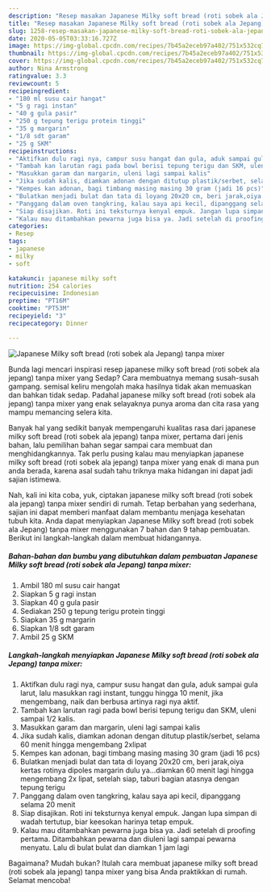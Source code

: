 ```yaml
---
description: "Resep masakan Japanese Milky soft bread (roti sobek ala Jepang) tanpa mixer | Cara Membuat Japanese Milky soft bread (roti sobek ala Jepang) tanpa mixer Yang Enak dan Simpel"
title: "Resep masakan Japanese Milky soft bread (roti sobek ala Jepang) tanpa mixer | Cara Membuat Japanese Milky soft bread (roti sobek ala Jepang) tanpa mixer Yang Enak dan Simpel"
slug: 1258-resep-masakan-japanese-milky-soft-bread-roti-sobek-ala-jepang-tanpa-mixer-cara-membuat-japanese-milky-soft-bread-roti-sobek-ala-jepang-tanpa-mixer-yang-enak-dan-simpel
date: 2020-05-05T03:33:16.727Z
image: https://img-global.cpcdn.com/recipes/7b45a2eceb97a402/751x532cq70/japanese-milky-soft-bread-roti-sobek-ala-jepang-tanpa-mixer-foto-resep-utama.jpg
thumbnail: https://img-global.cpcdn.com/recipes/7b45a2eceb97a402/751x532cq70/japanese-milky-soft-bread-roti-sobek-ala-jepang-tanpa-mixer-foto-resep-utama.jpg
cover: https://img-global.cpcdn.com/recipes/7b45a2eceb97a402/751x532cq70/japanese-milky-soft-bread-roti-sobek-ala-jepang-tanpa-mixer-foto-resep-utama.jpg
author: Nina Armstrong
ratingvalue: 3.3
reviewcount: 5
recipeingredient:
- "180 ml susu cair hangat"
- "5 g ragi instan"
- "40 g gula pasir"
- "250 g tepung terigu protein tinggi"
- "35 g margarin"
- "1/8 sdt garam"
- "25 g SKM"
recipeinstructions:
- "Aktifkan dulu ragi nya, campur susu hangat dan gula, aduk sampai gula larut, lalu masukkan ragi instant, tunggu hingga 10 menit, jika mengembang, naik dan berbusa artinya ragi nya aktif."
- "Tambah kan larutan ragi pada bowl berisi tepung terigu dan SKM, uleni sampai 1/2 kalis."
- "Masukkan garam dan margarin, uleni lagi sampai kalis"
- "Jika sudah kalis, diamkan adonan dengan ditutup plastik/serbet, selama 60 menit hingga mengembang 2xlipat"
- "Kempes kan adonan, bagi timbang masing masing 30 gram (jadi 16 pcs)"
- "Bulatkan menjadi bulat dan tata di loyang 20x20 cm, beri jarak,oiya kertas rotinya dipoles margarin dulu ya...diamkan 60 menit lagi hingga mengembang 2x lipat, setelah siap, taburi bagian atasnya dengan tepung terigu"
- "Panggang dalam oven tangkring, kalau saya api kecil, dipanggang selama 20 menit"
- "Siap disajikan. Roti ini teksturnya kenyal empuk. Jangan lupa simpan di wadah tertutup, biar keesokan harinya tetap empuk."
- "Kalau mau ditambahkan pewarna juga bisa ya. Jadi setelah di proofing pertama. Ditambahkan pewarna dan diuleni lagi sampai pewarna menyatu. Lalu di bulat bulat dan diamkan 1 jam lagi"
categories:
- Resep
tags:
- japanese
- milky
- soft

katakunci: japanese milky soft 
nutrition: 254 calories
recipecuisine: Indonesian
preptime: "PT16M"
cooktime: "PT53M"
recipeyield: "3"
recipecategory: Dinner

---
```



![Japanese Milky soft bread (roti sobek ala Jepang) tanpa mixer](https://img-global.cpcdn.com/recipes/7b45a2eceb97a402/751x532cq70/japanese-milky-soft-bread-roti-sobek-ala-jepang-tanpa-mixer-foto-resep-utama.jpg)

Bunda lagi mencari inspirasi resep japanese milky soft bread (roti sobek ala jepang) tanpa mixer yang Sedap? Cara membuatnya memang susah-susah gampang. semisal keliru mengolah maka hasilnya tidak akan memuaskan dan bahkan tidak sedap. Padahal japanese milky soft bread (roti sobek ala jepang) tanpa mixer yang enak selayaknya punya aroma dan cita rasa yang mampu memancing selera kita.



Banyak hal yang sedikit banyak mempengaruhi kualitas rasa dari japanese milky soft bread (roti sobek ala jepang) tanpa mixer, pertama dari jenis bahan, lalu pemilihan bahan segar sampai cara membuat dan menghidangkannya. Tak perlu pusing kalau mau menyiapkan japanese milky soft bread (roti sobek ala jepang) tanpa mixer yang enak di mana pun anda berada, karena asal sudah tahu triknya maka hidangan ini dapat jadi sajian istimewa.


Nah, kali ini kita coba, yuk, ciptakan japanese milky soft bread (roti sobek ala jepang) tanpa mixer sendiri di rumah. Tetap berbahan yang sederhana, sajian ini dapat memberi manfaat dalam membantu menjaga kesehatan tubuh kita. Anda dapat menyiapkan Japanese Milky soft bread (roti sobek ala Jepang) tanpa mixer menggunakan 7 bahan dan 9 tahap pembuatan. Berikut ini langkah-langkah dalam membuat hidangannya.

<!--inarticleads1-->

##### Bahan-bahan dan bumbu yang dibutuhkan dalam pembuatan Japanese Milky soft bread (roti sobek ala Jepang) tanpa mixer:

1. Ambil 180 ml susu cair hangat
1. Siapkan 5 g ragi instan
1. Siapkan 40 g gula pasir
1. Sediakan 250 g tepung terigu protein tinggi
1. Siapkan 35 g margarin
1. Siapkan 1/8 sdt garam
1. Ambil 25 g SKM




<!--inarticleads2-->

##### Langkah-langkah menyiapkan Japanese Milky soft bread (roti sobek ala Jepang) tanpa mixer:

1. Aktifkan dulu ragi nya, campur susu hangat dan gula, aduk sampai gula larut, lalu masukkan ragi instant, tunggu hingga 10 menit, jika mengembang, naik dan berbusa artinya ragi nya aktif.
1. Tambah kan larutan ragi pada bowl berisi tepung terigu dan SKM, uleni sampai 1/2 kalis.
1. Masukkan garam dan margarin, uleni lagi sampai kalis
1. Jika sudah kalis, diamkan adonan dengan ditutup plastik/serbet, selama 60 menit hingga mengembang 2xlipat
1. Kempes kan adonan, bagi timbang masing masing 30 gram (jadi 16 pcs)
1. Bulatkan menjadi bulat dan tata di loyang 20x20 cm, beri jarak,oiya kertas rotinya dipoles margarin dulu ya...diamkan 60 menit lagi hingga mengembang 2x lipat, setelah siap, taburi bagian atasnya dengan tepung terigu
1. Panggang dalam oven tangkring, kalau saya api kecil, dipanggang selama 20 menit
1. Siap disajikan. Roti ini teksturnya kenyal empuk. Jangan lupa simpan di wadah tertutup, biar keesokan harinya tetap empuk.
1. Kalau mau ditambahkan pewarna juga bisa ya. Jadi setelah di proofing pertama. Ditambahkan pewarna dan diuleni lagi sampai pewarna menyatu. Lalu di bulat bulat dan diamkan 1 jam lagi




Bagaimana? Mudah bukan? Itulah cara membuat japanese milky soft bread (roti sobek ala jepang) tanpa mixer yang bisa Anda praktikkan di rumah. Selamat mencoba!
